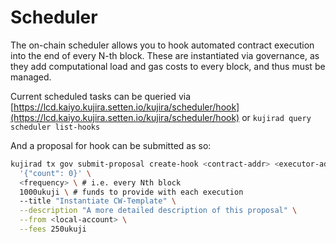 # Scheduler

The on-chain scheduler allows you to hook automated contract execution into the end of every N-th block. These are instantiated via governance, as they add computational load and gas costs to every block, and thus must be managed.&#x20;

Current scheduled tasks can be queried via [https://lcd.kaiyo.kujira.setten.io/kujira/scheduler/hook](https://lcd.kaiyo.kujira.setten.io/kujira/scheduler/hook) or `kujirad query scheduler list-hooks`

And a proposal for hook can be submitted as so:

```bash
kujirad tx gov submit-proposal create-hook <contract-addr> <executor-addr> \
  '{"count": 0}' \
  <frequency> \ # i.e. every Nth block 
  1000ukuji \ # funds to provide with each execution
  --title "Instantiate CW-Template" \
  --description "A more detailed description of this proposal" \
  --from <local-account> \
  --fees 250ukuji
```

